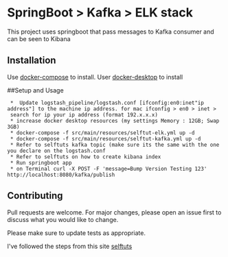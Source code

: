 # SpringBoot > Kafka > ELK stack 

This project uses springboot that pass messages to Kafka consumer and can be seen to Kibana

## Installation

Use [docker-compose](https://docs.docker.com/compose/install/) to install.
User [docker-desktop](https://www.docker.com/products/docker-desktop) to install

##Setup and Usage

```logstash 
 *  Update logstash_pipeline/logstash.conf [ifconfig:en0:inet"ip address"] to the machine ip address. for mac ifconfig > en0 > inet > 
 search for ip your ip address (format 192.x.x.x)
 * increase docker desktop resources (my settings Memory : 12GB; Swap 3GB)
 * docker-compose -f src/main/resources/selftut-elk.yml up -d  
 * docker-compose -f src/main/resources/selftut-kafka.yml up -d  
 * Refer to selftuts kafka topic (make sure its the same with the one you declare on the logstash.conf 
 * Refer to selftuts on how to create kibana index 
 * Run springboot app
 * on Terminal curl -X POST -F 'message=Bump Version Testing 123' http://localhost:8080/kafka/publish
```

## Contributing
Pull requests are welcome. For major changes, please open an issue first to discuss what you would like to change.

Please make sure to update tests as appropriate.

I've followed the steps from this site [selftuts](http://selftuts.com/)